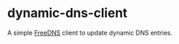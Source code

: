 # dynamic-dns-client

A simple [FreeDNS](https://freedns.afraid.org/) client to update dynamic DNS entries.
